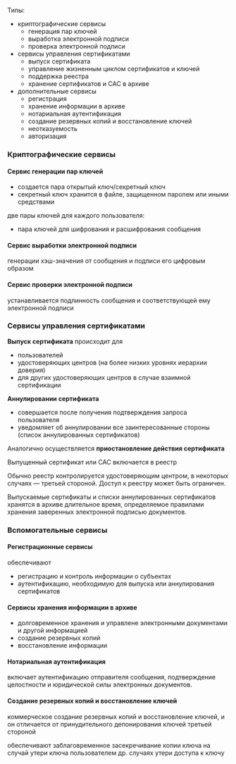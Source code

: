 Типы:

- криптографические сервисы
    - генерация пар ключей
    - выработка электронной подписи
    - проверка электронной подписи
- сервисы управления сертификатами
    - выпуск сертификата
	- управление жизненным циклом сертификатов и ключей
	- поддержка реестра
	- хранение сертификатов и САС в архиве
- дополнительные сервисы
    - регистрация
	- хранение информации в архиве
	- нотариальная аутентификация
	- создание резервных копий и восстановление ключей
	- неотказуемость
	- авторизация

### Криптографические сервисы

#### Сервис генерации пар ключей

- создается пара открытый ключ/секретный ключ
- секретный ключ хранится в файле, защищенном паролем или иными средствами

две пары ключей для каждого пользователя:
- пара ключей для шифрования и расшифрования сообщения

#### Сервис выработки электронной подписи

генерации хэш-значения от сообщения и подписи его цифровым образом

#### Сервис проверки электронной подписи

устанавливается подлинность сообщения и соответствующей ему электронной подписи

### Сервисы управления сертификатами

**Выпуск сертификата** происходит для
- пользователей
- удостоверяющих центров (на более низких уровнях иерархии доверия)
- для других удостоверяющих центров в случае взаимной сертификации

**Аннулировании сертификата**
- совершается после получения подтверждения запроса пользователя
- уведомляет об аннулировании все заинтересованные стороны (список аннулированных сертификатов)

Аналогично осуществляется **приостановление действия сертификата**

Выпущенный сертификат или САС включается в реестр

Обычно реестр контролируется удостоверяющим центром, в некоторых случаях — третьей стороной. Доступ к реестру может быть ограничен.

Выпускаемые сертификаты и списки аннулированных сертификатов хранятся в архиве длительное время, определяемое правилами хранения заверенных электронной подписью документов.

### Вспомогательные сервисы

#### Регистрационные сервисы

обеспечивают
- регистрацию и контроль информации о субъектах
- аутентификацию, необходимую для выпуска или аннулирования сертификатов

#### Сервисы хранения информации в архиве

- долговременное хранения и управлене электронными документами и другой информацией
- создание резервных копий
- восстановление информации

#### Нотариальная аутентификация

включает аутентификацию отправителя сообщения, подтверждение целостности и юридической силы электронных документов.

#### Создание резервных копий и восстановление ключей

коммерческое создание резервных копий и восстановление ключей, и он отличается от принудительного депонирования ключей третьей стороной

обеспечивают заблаговременное засекречивание копии ключа на случай утери ключа пользователем др. случаях утери доступа к ключу